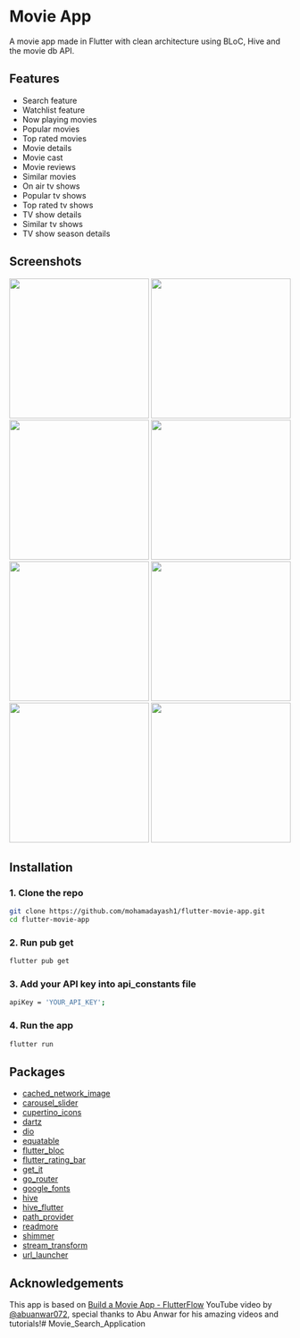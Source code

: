 
# Movie App
A movie app made in Flutter with clean architecture using BLoC, Hive and the movie db API.

## Features
- Search feature
- Watchlist feature
- Now playing movies
- Popular movies
- Top rated movies
- Movie details
- Movie cast
- Movie reviews
- Similar movies
- On air tv shows
- Popular tv shows
- Top rated tv shows
- TV show details
- Similar tv shows
- TV show season details


## Screenshots
<p>
  <img src="https://github.com/mohamadayash1/flutter-movie-app/blob/main/screenshots/01.png" width="250" />
  <img src="https://github.com/mohamadayash1/flutter-movie-app/blob/main/screenshots/02.png" width="250" />
  <img src="https://github.com/mohamadayash1/flutter-movie-app/blob/main/screenshots/03.png" width="250" />
  <img src="https://github.com/mohamadayash1/flutter-movie-app/blob/main/screenshots/04.png" width="250" />
  <img src="https://github.com/mohamadayash1/flutter-movie-app/blob/main/screenshots/05.png" width="250" />
  <img src="https://github.com/mohamadayash1/flutter-movie-app/blob/main/screenshots/06.png" width="250" />
  <img src="https://github.com/mohamadayash1/flutter-movie-app/blob/main/screenshots/07.png" width="250" />
  <img src="https://github.com/mohamadayash1/flutter-movie-app/blob/main/screenshots/08.png" width="250" />
</p>

## Installation
### 1. Clone the repo
```bash
git clone https://github.com/mohamadayash1/flutter-movie-app.git
cd flutter-movie-app
```
### 2. Run pub get
```bash
flutter pub get
```
### 3. Add your API key into api_constants file
```bash
apiKey = 'YOUR_API_KEY';
```
### 4. Run the app
```bash 
flutter run
```

## Packages
- [cached_network_image](https://pub.dev/packages/cached_network_image)
- [carousel_slider](https://pub.dev/packages/carousel_slider)
- [cupertino_icons](https://pub.dev/packages/cupertino_icons)
- [dartz](https://pub.dev/packages/dartz)
- [dio](https://pub.dev/packages/dio)
- [equatable](https://pub.dev/packages/equatable)
- [flutter_bloc](https://pub.dev/packages/flutter_bloc)
- [flutter_rating_bar](https://pub.dev/packages/flutter_rating_bar)
- [get_it](https://pub.dev/packages/get_it)
- [go_router](https://pub.dev/packages/go_router)
- [google_fonts](https://pub.dev/packages/google_fonts)
- [hive](https://pub.dev/packages/hive)
- [hive_flutter](https://pub.dev/packages/hive_flutter)
- [path_provider](https://pub.dev/packages/path_provider)
- [readmore](https://pub.dev/packages/readmore)
- [shimmer](https://pub.dev/packages/shimmer)
- [stream_transform](https://pub.dev/packages/stream_transform)
- [url_launcher](https://pub.dev/packages/url_launcher)


## Acknowledgements
This app is based on 
[Build a Movie App - FlutterFlow](https://www.youtube.com/watch?v=ZPkVRoa1AA8) YouTube video by [@abuanwar072](https://github.com/abuanwar072/), special thanks to Abu Anwar for his amazing videos and tutorials!# Movie_Search_Application
